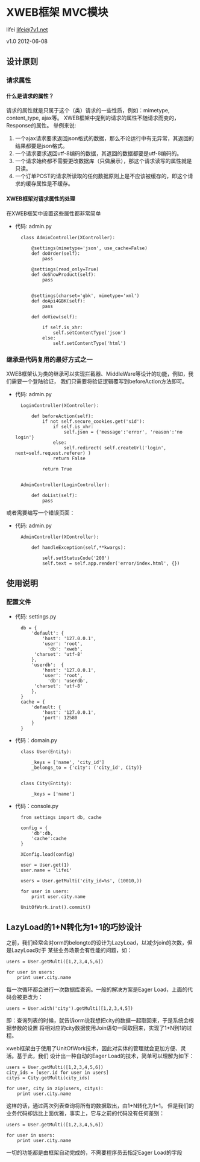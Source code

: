 # XWEB框架 MVC模块

lifei <lifei@7v1.net>

v1.0 2012-06-08

## 设计原则

### 请求属性

#### 什么是请求的属性？

请求的属性就是只属于这个（类）请求的一些性质，例如：mimetype, content_type, ajax等。
XWEB框架中提到的请求的属性不随请求而变的，Response的属性。
举例来说:

1. 一个ajax请求要求返回json格式的数据，那么不论运行中有无异常，其返回的结果都要是json格式。
2. 一个请求要求返回utf-8编码的数据，其返回的数据都要是utf-8编码的。
3. 一个请求始终都不需要更改数据库（只做展示），那这个请求读写的属性就是只读。
4. 一个订单POST的请求所读取的任何数据原则上是不应该被缓存的，即这个请求的缓存属性是不缓存。

#### XWEB框架对请求属性的处理

在XWEB框架中设置这些属性都非常简单

* 代码: admin.py

        class AdminController(XController):

            @settings(mimetype='json', use_cache=False)
            def doOrder(self):
                pass

            @settings(read_only=True)
            def doShowProduct(self):
                pass


            @settings(charset='gbk', mimetype='xml')
            def doApi4GBK(self):
                pass

            def doView(self):
                
                if self.is_xhr:
                    self.setContentType('json')
                else:
                    self.setContentType('html')

### 继承是代码复用的最好方式之一

XWEB框架认为类的继承可以实现拦截器、MiddleWare等设计的功能，例如，我们需要一个登陆验证，
我们只需要将验证逻辑覆写到beforeAction方法即可。

* 代码: admin.py

        LoginController(XController):

            def beforeAction(self):
                if not self.secure_cookies.get('sid'):
                    if self.is_xhr:
                        self.json = {'message':'error', 'reason':'no login'}
                    else:
                        self.redirect( self.createUrl('login', next=self.request.referer) )
                    return False

                return True


        AdminController(LoginController):
            
            def doList(self):
                pass


或者需要编写一个错误页面：

* 代码: admin.py

        AdminController(XController):

            def handleException(self,**kwargs):
                
                self.setStatusCode('200')
                self.text = self.app.render('error/index.html', {})


## 使用说明

### 配置文件

* 代码: settings.py

        db = {
            'default': {
                'host': '127.0.0.1',
                'user': 'root',
                  'db': 'xweb',
             'charset': 'utf-8'
            },
            'userdb':  {
                'host': '127.0.0.1',
                'user': 'root',
                  'db': 'userdb',
             'charset': 'utf-8'
            },
        }
        cache = {
            'default: {
                'host': '127.0.0.1',
                'port': 12580
            }
        }
        
        
* 代码：domain.py

        class User(Entity):
        
            _keys = ['name', 'city_id']
            _belongs_to = {'city': ('city_id', City)}
            
            
        class City(Entity):
            
            _keys = ['name']
    
* 代码：console.py
    
        from settings import db, cache
        
        config = {
            'db':db,
            'cache':cache
        }
        
        XConfig.load(config)
        
        user = User.get(1)
        user.name = 'lifei'
        
        users = User.getMulti('city_id=%s', (10010,))
        
        for user in users:
            print user.city.name
        
        UnitOfWork.inst().commit()


## LazyLoad的1+N转化为1+1的巧妙设计
之前，我们经常会对orm的belongto的设计为LazyLoad，以减少join的次数，但是LazyLoad对于
某些业务场景会有性能的问题，如：

    users = User.getMulti([1,2,3,4,5,6])
    
    for user in users:
        print user.city.name
        
每一次循环都会进行一次数据库查询。一般的解决方案是Eager Load，上面的代码会被更改为：

    users = User.with('city').getMulti([1,2,3,4,5])

即：查询列表的时候，就告诉orm说我想把city的数据一起取回来，于是系统会根据参数的设置
将相对应的city数据使用Join语句一同取回来，实现了1+N到1的过程。

xweb框架由于使用了UnitOfWork技术，因此对实体的管理就会更加方便、灵活。基于此，我们
设计出一种自动的Eager Load的技术，简单可以理解为如下：

    users = User.getMulti([1,2,3,4,5,6])
    city_ids = [user.id for user in users]
    citys = City.getMulti(city_ids)
    
    for user, city in zip(users, citys):
        print user.city.name
        
这样的话，通过两次列表查询将所有的数据取出，由1+N转化为1+1。
但是我们的业务代码却远比上面优雅，事实上，它与之前的代码没有任何差别：

    users = User.getMulti([1,2,3,4,5,6])
    
    for user in users:
        print user.city.name

一切的功能都是由框架自动完成的，不需要程序员去指定Eager Load的字段
